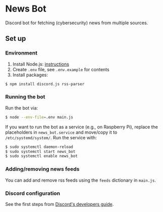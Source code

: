 # News Bot
Discord bot for fetching (cybersecurity) news from multiple sources.

## Set up
### Environment
1. Install Node.js: [instructions](https://nodejs.org/en/download/package-manager)
2. Create `.env` file, see `.env.example` for contents
3. Install packages:
```sh
$ npm install discord.js rss-parser
```

### Running the bot
Run the bot via:
```sh
$ node --env-file=.env main.js
```

If you want to run the bot as a service (e.g., on Raspberry Pi), replace the placeholders in `news_bot.service` and move/copy it to `/etc/systemd/system/`. Run the service with:
```sh
$ sudo systemctl daemon-reload
$ sudo systemctl start news_bot
$ sudo systemctl enable news_bot
```

### Adding/removing news feeds
You can add and remove rss feeds using the `feeds` dictionary in `main.js`.

### Discord configuration
See the first steps from [Discord's developers guide](https://discord.com/developers/docs/quick-start/getting-started).
